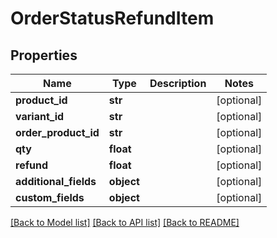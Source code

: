 # OrderStatusRefundItem

## Properties
Name | Type | Description | Notes
------------ | ------------- | ------------- | -------------
**product_id** | **str** |  | [optional] 
**variant_id** | **str** |  | [optional] 
**order_product_id** | **str** |  | [optional] 
**qty** | **float** |  | [optional] 
**refund** | **float** |  | [optional] 
**additional_fields** | **object** |  | [optional] 
**custom_fields** | **object** |  | [optional] 

[[Back to Model list]](../README.md#documentation-for-models) [[Back to API list]](../README.md#documentation-for-api-endpoints) [[Back to README]](../README.md)


